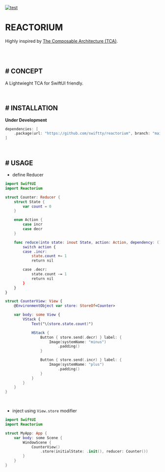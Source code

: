 [![test](https://github.com/swiftty/reactorium/actions/workflows/test.yml/badge.svg)](https://github.com/swiftty/reactorium/actions/workflows/test.yml)

# REACTORIUM

Highly inspired by [The Composable Architecture (TCA)](https://github.com/pointfreeco/swift-composable-architecture).

<br />
<br />

## # CONCEPT

A Lightwieght TCA for SwiftUI friendly.

<br />

## # INSTALLATION

**Under Development**

```swift
dependencies: [
    .package(url: "https://github.com/swiftty/reactorium", branch: "main")
]
```

<br />

## # USAGE

- define Reducer

```swift
import SwiftUI
import Reactorium

struct Counter: Reducer {
    struct State {
        var count = 0
    }

    enum Action {
        case incr
        case decr
    }

    func reduce(into state: inout State, action: Action, dependency: ()) -> Effect<Action> {
        switch action {
        case .incr:
            state.count += 1
            return nil

        case .decr:
            state.count -= 1
            return nil
        }
    }
}

struct CounterView: View {
    @EnvironmentObject var store: StoreOf<Counter>

    var body: some View {
        VStack {
            Text("\(store.state.count)")

            HStack {
                Button { store.send(.decr) } label: {
                    Image(systemName: "minus")
                        .padding()
                }

                Button { store.send(.incr) } label: {
                    Image(systemName: "plus")
                        .padding()
                }
            }
        }
    }
}
```

<br />

- inject using `View.store` modifier

```swift
import SwiftUI
import Reactorium

struct MyApp: App {
    var body: some Scene {
        WindowScene {
            CounterView()
                .store(initialState: .init(), reducer: Counter())
        }
    }
}
```

<br />